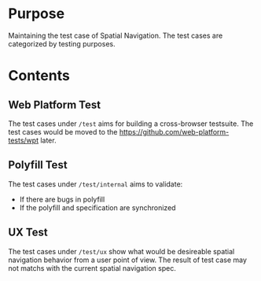 # Purpose
Maintaining the test case of Spatial Navigation. The test cases are categorized by testing purposes.

# Contents
## Web Platform Test
The test cases under `/test` aims for building a cross-browser testsuite.
The test cases would be moved to the https://github.com/web-platform-tests/wpt later.

## Polyfill Test
The test cases under `/test/internal` aims to validate:
* If there are bugs in polyfill
* If the polyfill and specification are synchronized

## UX Test
The test cases under `/test/ux` show what would be desireable spatial navigation behavior from a user point of view.
The result of test case may not matchs with the current spatial navigation spec.

